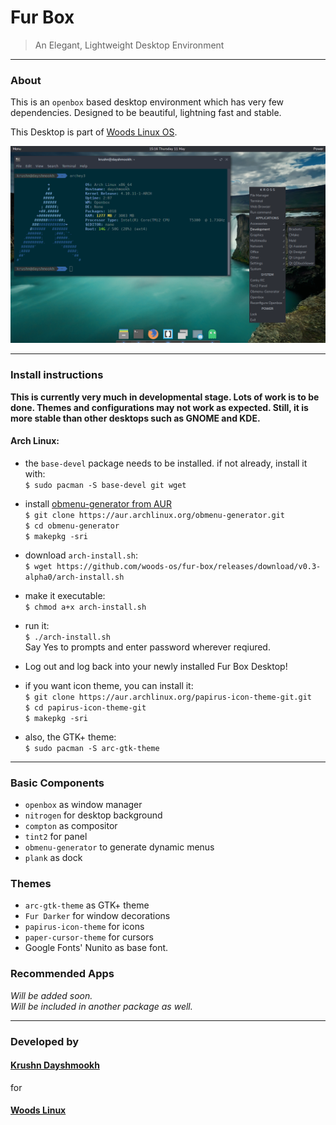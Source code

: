 # Fur Box
> An Elegant, Lightweight Desktop Environment

---------------------------------------------------------

### About
This is an `openbox` based desktop environment which has very few dependencies. Designed to be beautiful, lightning fast and stable.

This Desktop is part of [Woods Linux OS](https://github.com/woods-os).

![screenshot1](https://github.com/krushndayshmookh/fur-box/raw/master/docs/images/screenshot-current.png)

---------------------------------------------------------

### Install instructions

**This is currently very much in developmental stage. Lots of work is to be done. Themes and configurations may not work as expected. Still, it is more stable than other desktops such as GNOME and KDE.**

#### Arch Linux:
* the `base-devel` package needs to be installed. if not already, install it with:  
`$ sudo pacman -S base-devel git wget`  

* install [obmenu-generator from AUR](https://aur.archlinux.org/packages/obmenu-generator/)  
`$ git clone https://aur.archlinux.org/obmenu-generator.git`  
`$ cd obmenu-generator`  
`$ makepkg -sri`  

* download `arch-install.sh`:  
`$ wget https://github.com/woods-os/fur-box/releases/download/v0.3-alpha0/arch-install.sh`

* make it executable:  
`$ chmod a+x arch-install.sh`

* run it:  
`$ ./arch-install.sh`  
Say Yes to prompts and enter password wherever reqiured.

* Log out and log back into your newly installed Fur Box Desktop!

* if you want icon theme, you can install it:  
`$ git clone https://aur.archlinux.org/papirus-icon-theme-git.git`  
`$ cd papirus-icon-theme-git`  
`$ makepkg -sri` 

* also, the GTK+ theme:  
`$ sudo pacman -S arc-gtk-theme`  

---------------------------------------------------------

### Basic Components
* `openbox` as window manager  
* `nitrogen` for desktop background  
* `compton` as compositor  
* `tint2` for panel  
* `obmenu-generator` to generate dynamic menus  
* `plank` as dock  

### Themes
* `arc-gtk-theme` as GTK+ theme  
* `Fur Darker` for window decorations  
* `papirus-icon-theme` for icons  
* `paper-cursor-theme` for cursors  
* Google Fonts' Nunito as base font.

### Recommended Apps
  _Will be added soon._  
  _Will be included in another package as well._
  
---------------------------------------------------------

### Developed by
#### [Krushn Dayshmookh](http://krushndayshmookh.github.io)  
for
#### [Woods Linux](http://www.github.com/woods-os)

